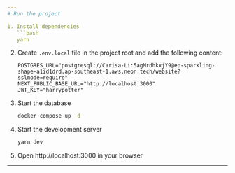 ```yaml
---
# Run the project

1. Install dependencies
   ```bash
   yarn
   ```
   
2. Create `.env.local` file in the project root and add the following content:

   ```text
   POSTGRES_URL="postgresql://Carisa-Li:5agMrdhkxjY9@ep-sparkling-shape-a1id1drd.ap-southeast-1.aws.neon.tech/website?sslmode=require"
   NEXT_PUBLIC_BASE_URL="http://localhost:3000"
   JWT_KEY="harrypotter"
   ```

3. Start the database
   ```bash
   docker compose up -d
   ```

4. Start the development server
   ```bash
   yarn dev
   ```
5. Open http://localhost:3000 in your browser


---
```

